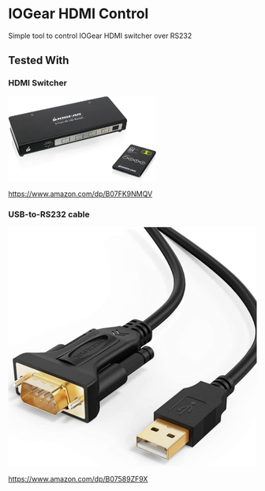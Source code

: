 # IOGear HDMI Control

Simple tool to control IOGear HDMI switcher over RS232



## Tested With

### HDMI Switcher

<img src="./.README/61LjMaA9VaL._AC_SL1500_.jpg?raw=true" width="300px">

https://www.amazon.com/dp/B07FK9NMQV

### USB-to-RS232 cable

![USB-to-RS232 cable](./.README/61ASVw1jt6L._AC_SL1500_.jpg?raw=true)

https://www.amazon.com/dp/B07589ZF9X